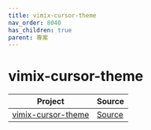 ```yaml
---
title: vimix-cursor-theme
nav_order: 8040
has_children: true
parent: 專案
---
```



# vimix-cursor-theme

| Project | Source |
| --- | --- |
| [vimix-cursor-theme](https://github.com/samwhelp/theme-factory-vimix/tree/main/project/vimix-cursor-theme) | [Source](https://github.com/vinceliuice/Vimix-cursors) |
